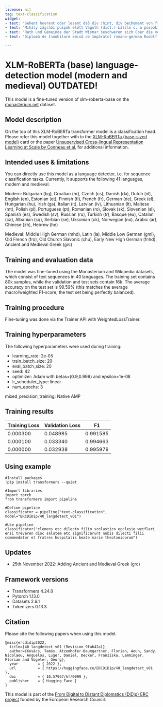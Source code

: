 ```yaml
---
license: mit
tag: text-classification
widget:
- text: "Sehent hoerent oder lesent daß div chint, div bechoment von frowen Chvnegvnde Heinriches des Losen"
- text: "Mihály zágrábi püspök előtt Vaguth (dict.) László c. a püspöki várnépek (castrenses) Csázma comitatus-beli volt földjének egy részét, amelyet szolgálataiért predialis jogon tőle kapott, 1 szőlővel együtt (a Zuynar föld azon része kivételével, amelyet a püspök László c.-től elvett és a megvakított Kokosnak adományozott"
- text: "Rath und Gemeinde der Stadt Wismar beschweren sich über die von den Hauptleuten, Beamten und Vasallen des Grafen Johann von Holstein und Stormarn ihren Bürgern seit Jahren zugefügten Unbilden, indem sie ein Verzeichniss der erlittenen einzelnen Verluste beibringen."
- text: "Diplomă de înnobilare emisă de împăratul romano-german Rudolf al II-lea de Habsburg la în favoarea familiei Szőke de Galgóc. Aussteller: Rudolf al II-lea de Habsburg, împărat romano-german Empfänger: Szőke de Galgóc, familie"

---
```


#  XLM-RoBERTa (base) language-detection model (modern and medieval) OUTDATED!

This model is a fine-tuned version of xlm-roberta-base on the [monasterium.net](https://www.icar-us.eu/en/cooperation/online-portals/monasterium-net/) dataset.

## Model description
On the top of this XLM-RoBERTa transformer model is a classification head. Please refer this model together with to the [XLM-RoBERTa (base-sized model)](https://huggingface.co/xlm-roberta-base) card or the paper [Unsupervised Cross-lingual Representation Learning at Scale by Conneau et al.](https://arxiv.org/abs/1911.02116) for additional information.

## Intended uses & limitations
You can directly use this model as a language detector, i.e. for sequence classification tasks. Currently, it supports the following 41 languages, modern and medieval:

Modern: Bulgarian (bg), Croatian (hr), Czech (cs), Danish (da), Dutch (nl), English (en), Estonian (et), Finnish (fi), French (fr), German (de), Greek (el), Hungarian (hu), Irish (ga), Italian (it), Latvian (lv), Lithuanian (lt), Maltese (mt), Polish (pl), Portuguese (pt), Romanian (ro), Slovak (sk), Slovenian (sl), Spanish (es), Swedish (sv),  Russian (ru), Turkish (tr), Basque (eu), Catalan (ca), Albanian (sq), Serbian (se), Ukrainian (uk), Norwegian (no), Arabic (ar), Chinese (zh), Hebrew (he)

Medieval: Middle High German (mhd), Latin (la), Middle Low German (gml), Old French (fro), Old Church Slavonic (chu), Early New High German (fnhd), Ancient and Medieval Greek (grc)

## Training and evaluation data
The model was fine-tuned using the Monasterium and Wikipedia datasets, which consist of text sequences in 40 languages. The training set contains 80k samples, while the validation and test sets contain 16k. The average accuracy on the test set is 99.59% (this matches the average macro/weighted F1-score, the test set being perfectly balanced).

## Training procedure
Fine-tuning was done via the Trainer API with WeightedLossTrainer.

## Training hyperparameters
The following hyperparameters were used during training:
- learning_rate: 2e-05
- train_batch_size: 20
- eval_batch_size: 20
- seed: 42
- optimizer: Adam with betas=(0.9,0.999) and epsilon=1e-08
- lr_scheduler_type: linear
- num_epochs: 3

mixed_precision_training: Native AMP

## Training results

| Training Loss     | Validation Loss      | F1   
| ------------- | ------------- | --------    |
| 0.000300        | 0.048985         | 0.991585   |
| 0.000100         | 0.033340         | 0.994663   |
| 0.000000         | 0.032938         | 0.995979   |


## Using example

```
#Install packages
!pip install transformers --quiet

#Import libraries
import torch
from transformers import pipeline

#Define pipeline
classificator = pipeline("text-classification", model="ERCDiDip/40_langdetect_v01")

#Use pipeline
classificator("clemens etc dilecto filio scolastico ecclesie wetflari ensi treveren dioc salutem etc significarunt nobis dilecti filii commendator et fratres hospitalis beate marie theotonicorum")
```

## Updates
- 25th November 2022: Adding Ancient and Medieval Greek (grc)

## Framework versions
- Transformers 4.24.0
- Pytorch 1.13.0
- Datasets 2.6.1
- Tokenizers 0.13.3

## Citation
Please cite the following papers when using this model.

```
@misc{ercdidip2022,
  title={40 langdetect v01 (Revision 9fab42a)},
  author={Kovács, Tamás, Atzenhofer-Baumgartner, Florian, Aoun, Sandy, Nicolaou, Anguelos, Luger, Daniel, Decker, Franziska, Lamminger, Florian and Vogeler, Georg},
  year         = { 2022 },
  url          = { https://huggingface.co/ERCDiDip/40_langdetect_v01 },
  doi          = { 10.57967/hf/0099 },
  publisher    = { Hugging Face }
}
```

This model is part of the [From Digital to Distant Diplomatics (DiDip) ERC project](https://cordis.europa.eu/project/id/101019327) funded by the European Research Council.